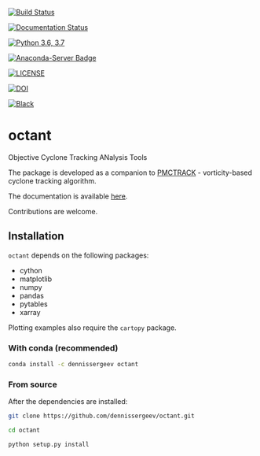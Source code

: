 [![Build Status](https://travis-ci.com/dennissergeev/octant.svg?branch=master)](https://travis-ci.com/dennissergeev/octant)

[![Documentation Status](https://readthedocs.org/projects/octant-docs/badge/?version=latest)](https://octant-docs.readthedocs.io/en/latest/?badge=latest)

[![Python 3.6, 3.7](https://img.shields.io/badge/python-3.6,3.7-blue.svg)](https://www.python.org/downloads/release/python-360/)

[![Anaconda-Server Badge](https://anaconda.org/dennissergeev/octant/badges/version.svg)](https://anaconda.org/dennissergeev/octant)

[![LICENSE](https://anaconda.org/dennissergeev/octant/badges/license.svg)](LICENSE)

[![DOI](https://zenodo.org/badge/DOI/10.5281/zenodo.1313078.svg)](https://doi.org/10.5281/zenodo.1313078)

[![Black](https://img.shields.io/badge/code%20style-black-000000.svg)](https://github.com/psf/black)



# octant
Objective Cyclone Tracking ANalysis Tools

The package is developed as a companion to [PMCTRACK](https://github.com/dennissergeev/pmctrack) - vorticity-based cyclone tracking algorithm.

The documentation is available [here](https://octant-docs.readthedocs.io/en/latest/).

Contributions are welcome.

## Installation
`octant` depends on the following packages:
  - cython
  - matplotlib
  - numpy
  - pandas
  - pytables
  - xarray

Plotting examples also require the `cartopy` package.

### With conda (recommended)
```bash
conda install -c dennissergeev octant
```

### From source
After the dependencies are installed:
```bash
git clone https://github.com/dennissergeev/octant.git

cd octant

python setup.py install
```
